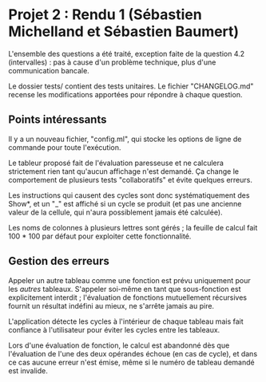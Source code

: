 # Projet 2 : Rendu 1 (Sébastien Michelland et Sébastien Baumert)

L'ensemble des questions a été traité, exception faite de la question 4.2
(intervalles) : pas à cause d'un problème technique, plus d'une communication
bancale.

Le dossier tests/ contient des tests unitaires. Le fichier "CHANGELOG.md"
recense les modifications apportées pour répondre à chaque question.


## Points intéressants

Il y a un nouveau fichier, "config.ml", qui stocke les options de ligne de
commande pour toute l'exécution.

Le tableur proposé fait de l'évaluation paresseuse et ne calculera strictement
rien tant qu'aucun affichage n'est demandé. Ça change le comportement de
plusieurs tests "collaboratifs" et évite quelques erreurs.

Les instructions qui causent des cycles sont donc systématiquement des Show*,
et un "_" est affiché si un cycle se produit (et pas une ancienne valeur de la
cellule, qui n'aura possiblement jamais été calculée).

Les noms de colonnes à plusieurs lettres sont gérés ; la feuille de calcul fait
100 * 100 par défaut pour exploiter cette fonctionnalité.


## Gestion des erreurs

Appeler un autre tableau comme une fonction est prévu uniquement pour les
*autres* tableaux. S'appeler soi-même en tant que sous-fonction est
explicitement interdit ; l'évaluation de fonctions mutuellement récursives
fournit un résultat indéfini au mieux, ne s'arrête jamais au pire.

L'application détecte les cycles à l'intérieur de chaque tableau mais fait
confiance à l'utilisateur pour éviter les cycles entre les tableaux.

Lors d'une évaluation de fonction, le calcul est abandonné dès que l'évaluation
de l'une des deux opérandes échoue (en cas de cycle), et dans ce cas aucune
erreur n'est émise, même si le numéro de tableau demandé est invalide.
